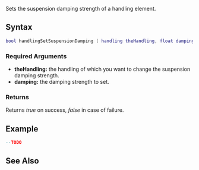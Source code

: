 Sets the suspension damping strength of a handling element.

Syntax
------

``` lua
bool handlingSetSuspensionDamping ( handling theHandling, float damping )
```

### Required Arguments

-   **theHandling:** the handling of which you want to change the suspension damping strength.
-   **damping:** the damping strength to set.

### Returns

Returns *true* on success, *false* in case of failure.

Example
-------

``` lua
--TODO
```

See Also
--------
